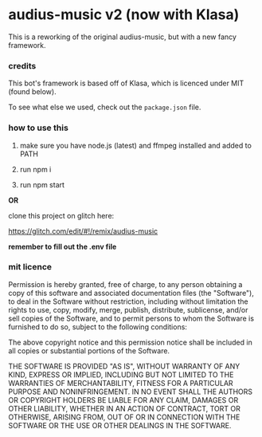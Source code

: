 # audius-music v2 (now with Klasa)

This is a reworking of the original audius-music, but with a new fancy framework.

### credits

This bot's framework is based off of Klasa, which is licenced under MIT (found below).

To see what else we used, check out the `package.json` file.

### how to use this

1. make sure you have node.js (latest) and ffmpeg installed and added to PATH

2. run npm i

3. run npm start

**OR**

clone this project on glitch here:

https://glitch.com/edit/#!/remix/audius-music

**remember to fill out the .env file**

### mit licence

Permission is hereby granted, free of charge, to any person obtaining a copy
of this software and associated documentation files (the "Software"), to deal
in the Software without restriction, including without limitation the rights
to use, copy, modify, merge, publish, distribute, sublicense, and/or sell
copies of the Software, and to permit persons to whom the Software is
furnished to do so, subject to the following conditions:

The above copyright notice and this permission notice shall be included in all
copies or substantial portions of the Software.

THE SOFTWARE IS PROVIDED "AS IS", WITHOUT WARRANTY OF ANY KIND, EXPRESS OR
IMPLIED, INCLUDING BUT NOT LIMITED TO THE WARRANTIES OF MERCHANTABILITY,
FITNESS FOR A PARTICULAR PURPOSE AND NONINFRINGEMENT. IN NO EVENT SHALL THE
AUTHORS OR COPYRIGHT HOLDERS BE LIABLE FOR ANY CLAIM, DAMAGES OR OTHER
LIABILITY, WHETHER IN AN ACTION OF CONTRACT, TORT OR OTHERWISE, ARISING FROM,
OUT OF OR IN CONNECTION WITH THE SOFTWARE OR THE USE OR OTHER DEALINGS IN THE
SOFTWARE.

